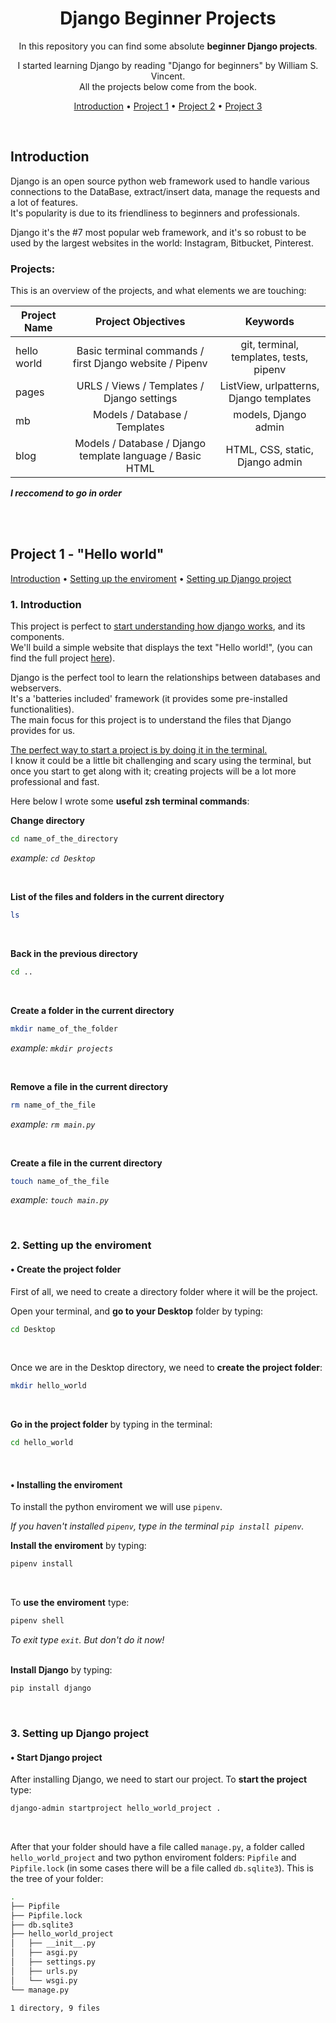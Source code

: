 <div align="center">

# Django Beginner Projects

In this repository you can find some absolute **beginner Django projects**.

I started learning Django by reading "Django for beginners" by William S. Vincent.<br />
All the projects below come from the book.

[Introduction](#introduction) •
[Project 1](#project-1---hello-world) •
[Project 2](#project-2) •
[Project 3](#project-3)

</div>

<br />

## Introduction
Django is an open source python web framework used to handle various connections to the DataBase, extract/insert data, manage the requests and a lot of features.  
It's popularity is due to its friendliness to beginners and professionals.  

Django it's the #7 most popular web framework, and it's so robust to be used by the largest websites in the world: Instagram, Bitbucket, Pinterest.

### Projects:
This is an overview of the projects, and what elements we are touching:  

| Project Name  | Project Objectives  | Keywords|
| ------------- |:-------------:|:-----------:|
| hello world   | Basic terminal commands / first Django website / Pipenv | git, terminal, templates, tests, pipenv|
| pages         | URLS / Views / Templates / Django settings | ListView, urlpatterns, Django templates |
| mb            | Models / Database / Templates      |models, Django admin|
| blog          | Models / Database / Django template language / Basic HTML | HTML, CSS, static, Django admin |

**_I reccomend to go in order_**

<br />

<br />

## Project 1 - "Hello world"
[Introduction](#1-introduction) • [Setting up the enviroment](#2-setting-up-the-enviroment) • [Setting up Django project](#3-setting-up-django-project)
### 1. Introduction
This project is perfect to <ins>start understanding how django works</ins>, and its components.  
We'll build a simple website that displays the text "Hello world!", (you can find the full project [here](https://github.com/andreaaazo/django-beginner-book/tree/main/helloworld)).  

Django is the perfect tool to learn the relationships between databases and webservers.  
It's a 'batteries included' framework (it provides some pre-installed functionalities).  
The main focus for this project is to understand the files that Django provides for us.  

<ins>The perfect way to start a project is by doing it in the terminal.</ins>  
I know it could be a little bit challenging and scary using the terminal, but once you start to get along with it; creating projects will be a lot more professional and fast.  

Here below I wrote some **useful zsh terminal commands**:  

**Change directory**
```zsh
cd name_of_the_directory
```
_example: `cd Desktop`_

<br />

**List of the files and folders in the current directory**
```zsh
ls
```
<br />

**Back in the previous directory**
```zsh
cd ..
```
<br />

**Create a folder in the current directory**
```zsh
mkdir name_of_the_folder
```
_example: `mkdir projects`_

<br />

**Remove a file in the current directory**
```zsh
rm name_of_the_file
```
_example: `rm main.py`_

<br />

**Create a file in the current directory**
```zsh
touch name_of_the_file
```
_example: `touch main.py`_

<br />


### 2. Setting up the enviroment
####  • Create the project folder
First of all, we need to create a directory folder where it will be the project.

Open your terminal, and **go to your Desktop** folder by typing:
```zsh
cd Desktop
```
<br />

Once we are in the Desktop directory, we need to **create the project folder**:
```zsh
mkdir hello_world
```
<br />

**Go in the project folder** by typing in the terminal:
```zsh
cd hello_world
```
<br />

#### • Installing the enviroment

To install the python enviroment we will use `pipenv`.

_If you haven't installed `pipenv`, type in the terminal `pip install pipenv`._

**Install the enviroment** by typing:
```zsh
pipenv install
```
<br />

To **use the enviroment** type:
```zsh
pipenv shell
```
_To exit type `exit`. But don't do it now!_  
<br />

**Install Django** by typing:
```zsh
pip install django
```
<br />

### 3. Setting up Django project
#### • Start Django project
After installing Django, we need to start our project.
To **start the project** type:
```zsh
django-admin startproject hello_world_project .
```
<br />

After that your folder should have a file called `manage.py`, a folder called `hello_world_project` and two python enviroment folders: `Pipfile` and `Pipfile.lock` (in some cases there will be a file called `db.sqlite3`).
This is the tree of your folder:
```zsh
.
├── Pipfile
├── Pipfile.lock
├── db.sqlite3
├── hello_world_project
│   ├── __init__.py
│   ├── asgi.py
│   ├── settings.py
│   ├── urls.py
│   └── wsgi.py
└── manage.py

1 directory, 9 files
```
